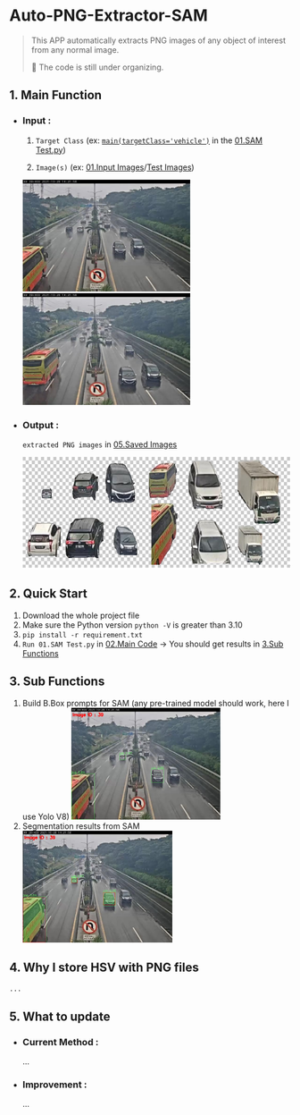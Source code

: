 # Auto-PNG-Extractor-SAM
> This APP automatically extracts PNG images of any object of interest from any normal image.
>
> 🚧 The code is still under organizing.

## 1. Main Function
  - ### Input :

    1. `Target Class` (ex: [`main(targetClass='vehicle')`](https://github.com/YCChu1995/Auto-PNG-Extractor/blob/main/02.Main%20Code/01.SAM%20Test.py?plain=1#L348) in the [01.SAM Test.py](https://github.com/YCChu1995/Auto-PNG-Extractor/blob/main/02.Main%20Code/01.SAM%20Test.py))

    2. `Image(s)` (ex: [01.Input Images](/01.Input%20Images/)/[Test Images](/01.Input%20Images/Test%20Images))

    <img src="/01.Input%20Images/Test%20Images/137.jpg" width="300" height="200"> <img src="/01.Input%20Images/Test%20Images/140.jpg" width="300" height="200">

  - ### Output : 

    `extracted PNG images` in [05.Saved Images](/05.Saved%20Images/)

    <img src="/06.Test%20Result/Extracted%20Result.PNG" height="200">

## 2. Quick Start
  1. Download the whole project file
  2. Make sure the Python version `python -V` is greater than 3.10
  3. `pip install -r requirement.txt`
  4. `Run 01.SAM Test.py` in [02.Main Code](/02.Main%20Code) → You should get results in [3.Sub Functions](#3-steps)

## 3. Sub Functions
  1. Build B.Box prompts for SAM (any pre-trained model should work, here I use Yolo V8)
     <img src="/06.Test%20Result/Encoder%20Result.PNG" height="200">
  2. Segmentation results from SAM
     <img src="/06.Test%20Result/Decoder%20Result.PNG" height="200">
## 4. Why I store HSV with PNG files
	...
  
## 5. What to update
  - ### Current Method :
      ...  
  - ### Improvement :
      ...


